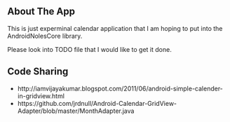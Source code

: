 <h2>About The App</h2>
<p>This is just experminal calendar application that I am hoping to put into the AndroidNolesCore library.</p>
<p>Please look into TODO file that I would like to get it done.</p>
<h2>Code Sharing</h2>
<ul>
    <li>http://iamvijayakumar.blogspot.com/2011/06/android-simple-calender-in-gridview.html</li>
    <li>https://github.com/jrdnull/Android-Calendar-GridView-Adapter/blob/master/MonthAdapter.java</li>
</ul>